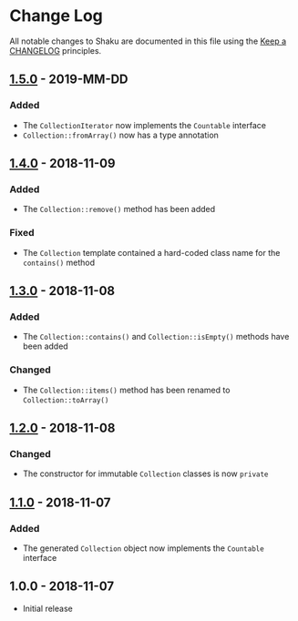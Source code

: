 # Change Log

All notable changes to Shaku are documented in this file using the [Keep a CHANGELOG](http://keepachangelog.com/) principles.

## [1.5.0] - 2019-MM-DD

### Added

* The `CollectionIterator` now implements the `Countable` interface
* `Collection::fromArray()` now has a type annotation

## [1.4.0] - 2018-11-09

### Added

* The `Collection::remove()` method has been added

### Fixed

* The `Collection` template contained a hard-coded class name for the `contains()` method

## [1.3.0] - 2018-11-08

### Added

* The `Collection::contains()` and `Collection::isEmpty()` methods have been added

### Changed

* The `Collection::items()` method has been renamed to `Collection::toArray()`

## [1.2.0] - 2018-11-08

### Changed

* The constructor for immutable `Collection` classes is now `private`

## [1.1.0] - 2018-11-07

### Added

* The generated `Collection` object now implements the `Countable` interface

## 1.0.0 - 2018-11-07

* Initial release

[1.5.0]: https://github.com/sebastianbergmann/shaku/compare/1.4.0...1.5.0
[1.4.0]: https://github.com/sebastianbergmann/shaku/compare/1.3.0...1.4.0
[1.3.0]: https://github.com/sebastianbergmann/shaku/compare/1.2.0...1.3.0
[1.2.0]: https://github.com/sebastianbergmann/shaku/compare/1.1.0...1.2.0
[1.1.0]: https://github.com/sebastianbergmann/shaku/compare/1.0.0...1.1.0
